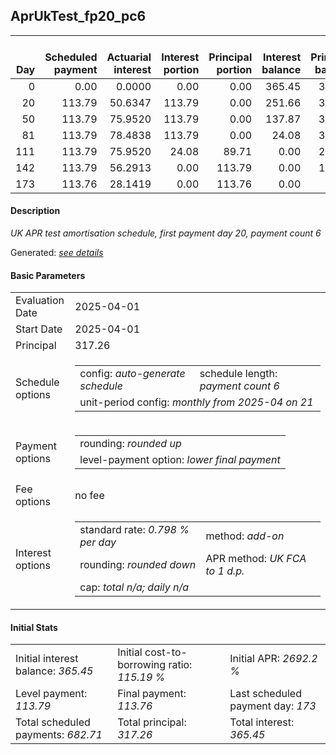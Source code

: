 <h2>AprUkTest_fp20_pc6</h2>
<table>
    <thead style="vertical-align: bottom;">
        <th style="text-align: right;">Day</th>
        <th style="text-align: right;">Scheduled payment</th>
        <th style="text-align: right;">Actuarial interest</th>
        <th style="text-align: right;">Interest portion</th>
        <th style="text-align: right;">Principal portion</th>
        <th style="text-align: right;">Interest balance</th>
        <th style="text-align: right;">Principal balance</th>
        <th style="text-align: right;">Total actuarial interest</th>
        <th style="text-align: right;">Total interest</th>
        <th style="text-align: right;">Total principal</th>
    </thead>
    <tr style="text-align: right;">
        <td class="ci00">0</td>
        <td class="ci01" style="white-space: nowrap;">0.00</td>
        <td class="ci02">0.0000</td>
        <td class="ci03">0.00</td>
        <td class="ci04">0.00</td>
        <td class="ci05">365.45</td>
        <td class="ci06">317.26</td>
        <td class="ci07">0.0000</td>
        <td class="ci08">0.00</td>
        <td class="ci09">0.00</td>
    </tr>
    <tr style="text-align: right;">
        <td class="ci00">20</td>
        <td class="ci01" style="white-space: nowrap;">113.79</td>
        <td class="ci02">50.6347</td>
        <td class="ci03">113.79</td>
        <td class="ci04">0.00</td>
        <td class="ci05">251.66</td>
        <td class="ci06">317.26</td>
        <td class="ci07">50.6347</td>
        <td class="ci08">113.79</td>
        <td class="ci09">0.00</td>
    </tr>
    <tr style="text-align: right;">
        <td class="ci00">50</td>
        <td class="ci01" style="white-space: nowrap;">113.79</td>
        <td class="ci02">75.9520</td>
        <td class="ci03">113.79</td>
        <td class="ci04">0.00</td>
        <td class="ci05">137.87</td>
        <td class="ci06">317.26</td>
        <td class="ci07">126.5867</td>
        <td class="ci08">227.58</td>
        <td class="ci09">0.00</td>
    </tr>
    <tr style="text-align: right;">
        <td class="ci00">81</td>
        <td class="ci01" style="white-space: nowrap;">113.79</td>
        <td class="ci02">78.4838</td>
        <td class="ci03">113.79</td>
        <td class="ci04">0.00</td>
        <td class="ci05">24.08</td>
        <td class="ci06">317.26</td>
        <td class="ci07">205.0705</td>
        <td class="ci08">341.37</td>
        <td class="ci09">0.00</td>
    </tr>
    <tr style="text-align: right;">
        <td class="ci00">111</td>
        <td class="ci01" style="white-space: nowrap;">113.79</td>
        <td class="ci02">75.9520</td>
        <td class="ci03">24.08</td>
        <td class="ci04">89.71</td>
        <td class="ci05">0.00</td>
        <td class="ci06">227.55</td>
        <td class="ci07">281.0226</td>
        <td class="ci08">365.45</td>
        <td class="ci09">89.71</td>
    </tr>
    <tr style="text-align: right;">
        <td class="ci00">142</td>
        <td class="ci01" style="white-space: nowrap;">113.79</td>
        <td class="ci02">56.2913</td>
        <td class="ci03">0.00</td>
        <td class="ci04">113.79</td>
        <td class="ci05">0.00</td>
        <td class="ci06">113.76</td>
        <td class="ci07">337.3139</td>
        <td class="ci08">365.45</td>
        <td class="ci09">203.50</td>
    </tr>
    <tr style="text-align: right;">
        <td class="ci00">173</td>
        <td class="ci01" style="white-space: nowrap;">113.76</td>
        <td class="ci02">28.1419</td>
        <td class="ci03">0.00</td>
        <td class="ci04">113.76</td>
        <td class="ci05">0.00</td>
        <td class="ci06">0.00</td>
        <td class="ci07">365.4558</td>
        <td class="ci08">365.45</td>
        <td class="ci09">317.26</td>
    </tr>
</table>
<h4>Description</h4>
<p><i>UK APR test amortisation schedule, first payment day 20, payment count 6</i></p>
<p>Generated: <i><a href="../GeneratedDate.md">see details</a></i></p>
<h4>Basic Parameters</h4>
<table>
    <tr>
        <td>Evaluation Date</td>
        <td>2025-04-01</td>
    </tr>
    <tr>
        <td>Start Date</td>
        <td>2025-04-01</td>
    </tr>
    <tr>
        <td>Principal</td>
        <td>317.26</td>
    </tr>
    <tr>
        <td>Schedule options</td>
        <td>
            <table>
                <tr>
                    <td>config: <i>auto-generate schedule</i></td>
                    <td>schedule length: <i><i>payment count</i> 6</i></td>
                </tr>
                <tr>
                    <td colspan="2" style="white-space: nowrap;">unit-period config: <i>monthly from 2025-04 on 21</i></td>
                </tr>
            </table>
        </td>
    </tr>
    <tr>
        <td>Payment options</td>
        <td>
            <table>
                <tr>
                    <td>rounding: <i>rounded up</i></td>
                </tr>
                <tr>
                    <td>level-payment option: <i>lower&nbsp;final&nbsp;payment</i></td>
                </tr>
            </table>
        </td>
    </tr>
    <tr>
        <td>Fee options</td>
        <td>no fee
        </td>
    </tr>
    <tr>
        <td>Interest options</td>
        <td>
            <table>
                <tr>
                    <td>standard rate: <i>0.798 % per day</i></td>
                    <td>method: <i>add-on</i></td>
                </tr>
                <tr>
                    <td>rounding: <i>rounded down</i></td>
                    <td>APR method: <i>UK FCA to 1 d.p.</i></td>
                </tr>
                <tr>
                    <td colspan="2">cap: <i>total <i>n/a</i>; daily <i>n/a</i></td>
                </tr>
            </table>
        </td>
    </tr>
</table>
<h4>Initial Stats</h4>
<table>
    <tr>
        <td>Initial interest balance: <i>365.45</i></td>
        <td>Initial cost-to-borrowing ratio: <i>115.19 %</i></td>
        <td>Initial APR: <i>2692.2 %</i></td>
    </tr>
    <tr>
        <td>Level payment: <i>113.79</i></td>
        <td>Final payment: <i>113.76</i></td>
        <td>Last scheduled payment day: <i>173</i></td>
    </tr>
    <tr>
        <td>Total scheduled payments: <i>682.71</i></td>
        <td>Total principal: <i>317.26</i></td>
        <td>Total interest: <i>365.45</i></td>
    </tr>
</table>